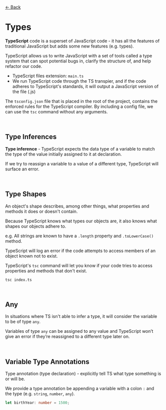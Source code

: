 [&larr; Back](./README.md)

# Types

**TypeScript** code is a superset of JavaScript code - it has all the features of traditional JavaScript but adds some new features (e.g. types).

TypeScript allows us to write JavaScript with a set of tools called a type system that can spot potential bugs in, clarify the structure of, and help refactor our code.

- TypeScript files extension: `main.ts`
- We run TypeScript code through the TS transpier, and if the code adheres to TypeScript's standards, it will output a JavaScript version of the file (.js)

The `tsconfig.json` file that is placed in the root of the project, contains the enforced rules for the TypeScript compiler. By including a config file, we can use the `tsc` command without any arguments.

<br>

## Type Inferences

**Type inference** - TypeScript expects the data type of a variable to match the type of the value initially assigned to it at declaration.

If we try to reassign a variable to a value of a different type, TypeScript will surface an error.

<br>

## Type Shapes

An object's shape describes, among other things, what properties and methods it does or doesn't contain.

Because TypeScript knows what types our objects are, it also knows what shapes our objects adhere to.

e.g. All strings are known to have a `.length` property and `.toLowerCase()` method.

TypeScript will log an error if the code attempts to access members of an object known not to exist.

TypeScript's `tsc` command will let you know if your code tries to access properties and methods that don't exist.

```
tsc index.ts
```

<br>

## Any

In situations where TS isn't able to infer a type, it will consider the variable to be of type `any`.

Variables of type `any` can be assigned to any value and TypeScript won’t give an error if they’re reassigned to a different type later on.

<br>

## Variable Type Annotations

Type annotation (type declaration) - explicitly tell TS what type something is or will be.

We provide a type annotation be appending a variable with a colon `:` and the type (e.g. `string`, `number`, `any`).

```ts
let birthYear: number = 1500;
```

<br>
